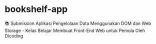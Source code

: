 # bookshelf-app
📚 Submission Aplikasi Pengelolaan Data Menggunakan DOM dan Web Storage - Kelas Belajar Membuat Front-End Web untuk Pemula Oleh Dicoding

